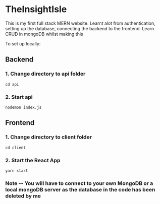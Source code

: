 # TheInsightIsle
This is my first full stack MERN website. 
Learnt alot from authentication, setting up the database, connecting the backend to the frontend.
Learn CRUD in mongoDB whilst making this

To set up locally:
## Backend
### 1. Change directory to api folder
`cd api`
### 2. Start api
`nodemon index.js`
## Frontend
### 1. Change directory to client folder
`cd client`
### 2. Start the React App
`yarn start`

### Note -- You will have to connect to your own MongoDB or a local mongoDB server as the database in the code has been deleted by me
